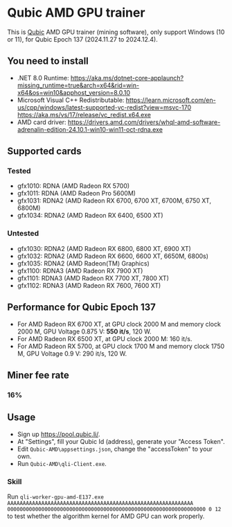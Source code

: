 # Qubic AMD GPU trainer

This is [Qubic](https://www.qubic.org) AMD GPU trainer (mining software), only support Windows (10 or 11), for Qubic Epoch 137 (2024.11.27 to 2024.12.4).

## You need to install

+ .NET 8.0 Runtime:
<https://aka.ms/dotnet-core-applaunch?missing_runtime=true&arch=x64&rid=win-x64&os=win10&apphost_version=8.0.10>
+ Microsoft Visual C++ Redistributable:
<https://learn.microsoft.com/en-us/cpp/windows/latest-supported-vc-redist?view=msvc-170>
<https://aka.ms/vs/17/release/vc_redist.x64.exe>
+ AMD card driver:
<https://drivers.amd.com/drivers/whql-amd-software-adrenalin-edition-24.10.1-win10-win11-oct-rdna.exe>

## Supported cards

### Tested

+ gfx1010: RDNA  (AMD Radeon RX 5700)
+ gfx1011: RDNA  (AMD Radeon Pro 5600M)
+ gfx1031: RDNA2 (AMD Radeon RX 6700, 6700 XT, 6700M, 6750 XT, 6800M)
+ gfx1034: RDNA2 (AMD Radeon RX 6400, 6500 XT)

### Untested

+ gfx1030: RDNA2 (AMD Radeon RX 6800, 6800 XT, 6900 XT)
+ gfx1032: RDNA2 (AMD Radeon RX 6600, 6600 XT, 6650M, 6800s)
+ gfx1035: RDNA2 (AMD Radeon(TM) Graphics)
+ gfx1100: RDNA3 (AMD Radeon RX 7900 XT)
+ gfx1101: RDNA3 (AMD Radeon RX 7700 XT, 7800 XT)
+ gfx1102: RDNA3 (AMD Radeon RX 7600, 7600 XT)

## Performance for Qubic Epoch 137

+ For AMD Radeon RX 6700 XT, at GPU clock 2000 M and memory clock 2000 M, GPU Voltage 0.875 V: **550 it/s**, 120 W.
+ For AMD Radeon RX 6500 XT, at GPU clock 2000 M: 160 it/s.
+ For AMD Radeon RX 5700, at GPU clock 1700 M and memory clock 1750 M, GPU Voltage 0.9 V: 290 it/s, 120 W.

## Miner fee rate

### 16%

## Usage

+ Sign up <https://pool.qubic.li/>.
+ At "Settings", fill your Qubic Id (address), generate your "Access Token".
+ Edit `Qubic-AMD\appsettings.json`, change the "accessToken" to your own.
+ Run `Qubic-AMD\qli-Client.exe`.

### Skill

Run `qli-worker-gpu-amd-E137.exe AAAAAAAAAAAAAAAAAAAAAAAAAAAAAAAAAAAAAAAAAAAAAAAAAAAAAAAAAAAA 0000000000000000000000000000000000000000000000000000000000000000 0 12` to test whether the algorithm kernel for AMD GPU can work properly.
